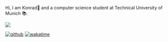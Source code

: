 Hi, I am Konrad👋 and a computer science student at Technical University of Munich 📚.

![](https://github-readme-stats.vercel.app/api/?username=konrad2002&theme=tokyonight)

[![github](https://img.shields.io/github/followers/konrad2002?logo=github&style=flat-square)](https://github.com/konrad2002?tab=followers)
[![wakatime](https://wakatime.com/badge/user/c815fb75-a23b-4831-b153-0f2e66f77e07.svg?style=flat-square)](https://wakatime.com/@c815fb75-a23b-4831-b153-0f2e66f77e07)

<!--
**konrad2002/konrad2002** is a ✨ _special_ ✨ repository because its `README.md` (this file) appears on your GitHub profile.

Here are some ideas to get you started:

- 🔭 I’m currently working on ...
- 🌱 I’m currently learning ...
- 👯 I’m looking to collaborate on ...
- 🤔 I’m looking for help with ...
- 💬 Ask me about ...
- 📫 How to reach me: ...
- 😄 Pronouns: ...
- ⚡ Fun fact: ...
-->
